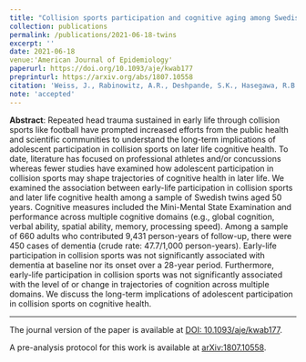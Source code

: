 ```yaml
---
title: "Collision sports participation and cognitive aging among Swedish twins"
collection: publications
permalink: /publications/2021-06-18-twins
excerpt: ''
date: 2021-06-18
venue:'American Journal of Epidemiology'
paperurl: https://doi.org/10.1093/aje/kwab177
preprinturl: https://arxiv.org/abs/1807.10558
citation: 'Weiss, J., Rabinowitz, A.R., Deshpande, S.K., Hasegawa, R.B., and Small, D.S. (2021). &quot;Collision sports participation and cognitive aging among Swedish twins.&quot;' <i>American Journal of Epidemiology</i>
note: 'accepted'
---
```

<b>Abstract</b>:
Repeated head trauma sustained in early life through collision sports like football have prompted increased efforts from the public health and scientific communities to understand the long-term implications of adolescent participation in collision sports on later life cognitive health. 
To date, literature has focused on professional athletes and/or concussions whereas fewer studies have examined how adolescent participation in collision sports may shape trajectories of cognitive health in later life. 
We examined the association between early-life participation in collision sports and later life cognitive health among a sample of Swedish twins aged 50 years. 
Cognitive measures included the Mini-Mental State Examination and performance across multiple cognitive domains (e.g., global cognition, verbal ability, spatial ability, memory, processing speed). 
Among a sample of 660 adults who contributed 9,431 person-years of follow-up, there were 450 cases of dementia (crude rate: 47.7/1,000 person-years). 
Early-life participation in collision sports was not significantly associated with dementia at baseline nor its onset over a 28-year period. 
Furthermore, early-life participation in collision sports was not significantly associated with the level of or change in trajectories of cognition across multiple domains. 
We discuss the long-term implications of adolescent participation in collision sports on cognitive health.

---

The journal version of the paper is available at [DOI: 10.1093/aje/kwab177](https://doi.org/10.1093/aje/kwab177).

A pre-analysis protocol for this work is available at [arXiv:1807.10558](https://arxiv.org/abs/1807.10558).

